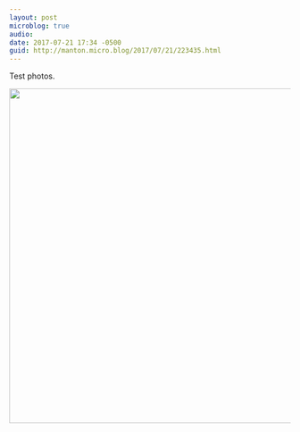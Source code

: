 ```yaml
---
layout: post
microblog: true
audio: 
date: 2017-07-21 17:34 -0500
guid: http://manton.micro.blog/2017/07/21/223435.html
---
```

Test photos.

<img src="http://micro.manton.org/uploads/2017/b470295a5c.jpg" width="600" height="600" style="height: auto" />
